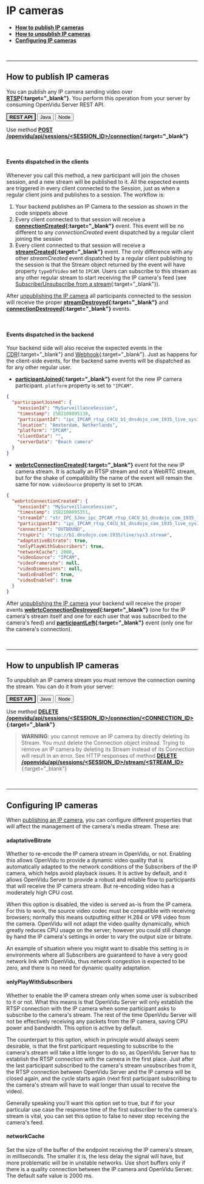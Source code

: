 # IP cameras

- **[How to publish IP cameras](#how-to-publish-ip-cameras)**
- **[How to unpublish IP cameras](#how-to-unpublish-ip-cameras)**
- **[Configuring IP cameras](#configuring-ip-cameras)**

<br>

---

## How to publish IP cameras

You can publish any IP camera sending video over **[RTSP](https://en.wikipedia.org/wiki/Real_Time_Streaming_Protocol){:target="_blank"}**. You perform this operation from your server by consuming OpenVidu Server REST API.

<div class="lang-tabs-container" markdown="1">

<div class="lang-tabs-header">
  <button class="lang-tabs-btn" onclick="changeLangTab(event)" style="background-color: #e8e8e8; font-weight: bold">REST API</button>
  <button class="lang-tabs-btn" onclick="changeLangTab(event)">Java</button>
  <button class="lang-tabs-btn" onclick="changeLangTab(event)">Node</button>
</div>

<div id="rest-api" class="lang-tabs-content" markdown="1">

Use method **[POST /openvidu/api/sessions/&lt;SESSION_ID&gt;/connection](reference-docs/REST-API#post-openviduapisessionsltsession_idgtconnection){:target="_blank"}**

</div>

<div id="java" class="lang-tabs-content" style="display:none" markdown="1">
<i>Not available yet</i>
</div>

<div id="node" class="lang-tabs-content" style="display:none" markdown="1">
<i>Not available yet</i>
</div>

</div>

<br>

#### Events dispatched in the clients

Whenever you call this method, a new participant will join the chosen session, and a new stream will be published to it. All the expected events are triggered in every client connected to the Session, just as when a regular client joins and publishes to a session. The workflow is:

1. Your backend publishes an IP Camera to the session as shown in the code snippets above
2. Every client connected to that session will receive a **[connectionCreated](api/openvidu-browser/classes/connectionevent.html){:target="_blank"}** event. This event will be no different to any *connectionCreated* event dispatched by a regular client joining the session
3. Every client connected to that session will receive a **[streamCreated](api/openvidu-browser/classes/streamevent.html){:target="_blank"}** event. The only difference with any other *streamCreated* event dispatched by a regular client publishing to the session is that the Stream object returned by the event will have property `typeOfVideo` set to `IPCAM`. Users can subscribe to this stream as any other regular stream to start receiving the IP camera's feed (see [Subscribe/Unsubscribe from a stream](cheatsheet/subscribe-unsubscribe){:target="_blank"}).

After [unpublishing the IP camera](#how-to-unpublish-ip-cameras) all participants connected to the session will receive the proper **[streamDestroyed](api/openvidu-browser/classes/streamevent.html){:target="_blank"}** and **[connectionDestroyed](api/openvidu-browser/classes/connectionevent.html){:target="_blank"}** events.

<br>

#### Events dispatched in the backend

Your backend side will also receive the expected events in the [CDR](reference-docs/openvidu-server-cdr){:target="_blank"} and [Webhook](reference-docs/openvidu-server-webhook){:target="_blank"}. Just as happens for the client-side events, for the backend same events will be dispatched as for any other regular user.

- **[participantJoined](reference-docs/openvidu-server-cdr/#participantjoined){:target="_blank"}** event fot the new IP camera participant. `platform` property is set to `"IPCAM"`.
```json
{
  "participantJoined": {
    "sessionId": "MySurveillanceSession",
    "timestamp": 1582108095130,
    "participantId": "ipc_IPCAM_rtsp_C4CU_b1_dnsdojo_com_1935_live_sys3_stream",
    "location": "Amsterdam, Netherlands",
    "platform": "IPCAM",
    "clientData": "",
    "serverData": "Beach camera"
  }
}
```
- **[webrtcConnectionCreated](reference-docs/openvidu-server-cdr/#webrtcconnectioncreated){:target="_blank"}** event fot the new IP camera stream. It is actually an RTSP stream and not a WebRTC stream, but for the shake of compatibility the name of the event will remain the same for now. `videoSource` property is set to `IPCAM`.
```json
{
  "webrtcConnectionCreated": {
    "sessionId": "MySurveillanceSession",
    "timestamp": 1582108095351,
    "streamId": "str_IPC_SJmx_ipc_IPCAM_rtsp_C4CU_b1_dnsdojo_com_1935_live_sys3_stream",
    "participantId": "ipc_IPCAM_rtsp_C4CU_b1_dnsdojo_com_1935_live_sys3_stream",
    "connection": "OUTBOUND",
    "rtspUri": "rtsp://b1.dnsdojo.com:1935/live/sys3.stream",
    "adaptativeBitrate": true,
    "onlyPlayWithSubscribers": true,
    "networkCache": 2000,
    "videoSource": "IPCAM",
    "videoFramerate": null,
    "videoDimensions": null,
    "audioEnabled": true,
    "videoEnabled": true
  }
}
```

After [unpublishing the IP camera](#how-to-unpublish-ip-cameras) your backend will receive the proper events **[webrtcConnectionDestroyed](reference-docs/openvidu-server-cdr/#webrtcconnectiondestroyed){:target="_blank"}** (one for the IP camera's stream itself and one for each user that was subscribed to the camera's feed) and **[participantLeft](reference-docs/openvidu-server-cdr/#participantleft){:target="_blank"}** event (only one for the camera's connection).

<br>

---

## How to unpublish IP cameras

To unpublish an IP camera stream you must remove the connection owning the stream. You can do it from your server:

<div class="lang-tabs-container" markdown="1">

<div class="lang-tabs-header">
  <button class="lang-tabs-btn" onclick="changeLangTab(event)" style="background-color: #e8e8e8; font-weight: bold">REST API</button>
  <button class="lang-tabs-btn" onclick="changeLangTab(event)">Java</button>
  <button class="lang-tabs-btn" onclick="changeLangTab(event)">Node</button>
</div>

<div id="rest-api" class="lang-tabs-content" markdown="1">

Use method **[DELETE /openvidu/api/sessions/&lt;SESSION_ID&gt;/connection/&lt;CONNECTION_ID&gt;](reference-docs/REST-API#delete-openviduapisessionsltsession_idgtconnectionltconnection_idgt){:target="_blank"}**

</div>

<div id="java" class="lang-tabs-content" style="display:none" markdown="1">

```java
// Find the desired Connection object in the list returned by Session.getActiveConnections()
session.forceDisconnect(connection);
```

See [JavaDoc](api/openvidu-java-client/io/openvidu/java/client/Session.html){:target="_blank"}

</div>

<div id="node" class="lang-tabs-content" style="display:none" markdown="1">

```node
// Find the desired Connection object in the array Session.activeConnections
session.forceDisconnect(connection);
```

See [TypeDoc](api/openvidu-node-client/classes/session.html#forcedisconnect){:target="_blank"}

</div>

</div>

> **WARNING**: you cannot remove an IP camera by directly deleting its Stream. You must delete the Connection object instead. Trying to remove an IP camera by deleting its Stream instead of its Connection will result in an error. See HTTP responses of method [**DELETE /openvidu/api/sessions/&lt;SESSION_ID&gt;/stream/&lt;STREAM_ID&gt;**](reference-docs/REST-API#delete-openviduapisessionsltsession_idgtstreamltstream_idgt){:target="_blank"}

<br>

---

## Configuring IP cameras

When [publishing an IP camera](#how-to-publish-ip-cameras), you can configure different properties that will affect the management of the camera's media stream. These are:

#### adaptativeBitrate

Whether to re-encode the IP camera stream in OpenVidu, or not. Enabling this allows OpenVidu to provide a dynamic video quality that is automatically adapted to the network conditions of the Subscribers of the IP camera, which helps avoid playback issues. It is active by default, and it allows OpenVidu Server to provide a robust and reliable flow to participants that will receive the IP camera stream. But re-encoding video has a moderately high CPU cost.

When this option is disabled, the video is served as-is from the IP camera. For this to work, the source video codec must be compatible with receiving browsers; normally this means outputting either H.264 or VP8 video from the camera. OpenVidu will not adapt the video quality dynamically, which greatly reduces CPU usage on the server; however you could still change by hand the IP camera's settings in order to vary the output size or bitrate.

An example of situation where you might want to disable this setting is in environments where all Subscribers are guaranteed to have a very good network link with OpenVidu, thus network congestion is expected to be zero, and there is no need for dynamic quality adaptation.

#### onlyPlayWithSubscribers

Whether to enable the IP camera stream only when some user is subscribed to it or not. What this means is that OpenVidu Server will only establish the RTSP connection with the IP camera when some participant asks to subscribe to the camera's stream. The rest of the time OpenVidu Server will not be effectively receiving any packets from the IP camera, saving CPU power and bandwidth. This option is active by default.

The counterpart to this option, which in principle would always seem desirable, is that the first participant requesting to subscribe to the camera's stream will take a little longer to do so, as OpenVidu Server has to establish the RTSP connection with the camera in the first place. Just after the last participant subscribed to the camera's stream unsubscribes from it, the RTSP connection between OpenVidu Server and the IP camera will be closed again, and the cycle starts again (next first participant subscribing to the camera's stream will have to wait longer than usual to receive the video).

Generally speaking you'll want this option set to true, but if for your particular use case the response time of the first subscriber to the camera's stream is vital, you can set this option to false to never stop receiving the camera's feed.

#### networkCache

Set the size of the buffer of the endpoint receiving the IP camera's stream, in milliseconds. The smaller it is, the less delay the signal will have, but more problematic will be in unstable networks. Use short buffers only if there is a quality connection between the IP camera and OpenVidu Server. The default safe value is 2000 ms.

<br>

<script>
function changeLangTab(event) {
  var parent = event.target.parentNode.parentNode;
  var txt = event.target.textContent || event.target.innerText;
  var txt = txt.replace(/\s/g, "-").toLowerCase();
  for (var i = 0; i < parent.children.length; i++) {
    var child = parent.children[i];
    // Change appearance of language buttons
    if (child.classList.contains("lang-tabs-header")) {
        for (var j = 0; j < child.children.length; j++) {
            var btn = child.children[j];
            if (btn.classList.contains("lang-tabs-btn")) {
                btn.style.backgroundColor = btn === event.target ? '#e8e8e8' : '#f9f9f9';
                btn.style.fontWeight = btn === event.target ? 'bold' : 'normal';
            }
        }
    }
    // Change visibility of language content
    if (child.classList.contains("lang-tabs-content")) {
        if (child.id === txt) {
            child.style.display = "block";
        } else {
            child.style.display = "none";
        }
    }
  }
}
</script>
